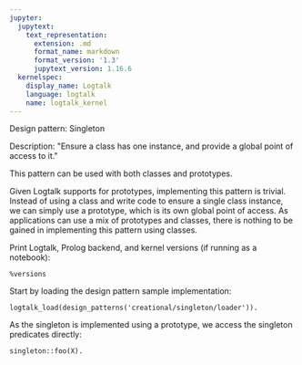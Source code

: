 ```yaml
---
jupyter:
  jupytext:
    text_representation:
      extension: .md
      format_name: markdown
      format_version: '1.3'
      jupytext_version: 1.16.6
  kernelspec:
    display_name: Logtalk
    language: logtalk
    name: logtalk_kernel
---
```


<!--
________________________________________________________________________

This file is part of Logtalk <https://logtalk.org/>  
SPDX-FileCopyrightText: 1998-2025 Paulo Moura <pmoura@logtalk.org>  
SPDX-License-Identifier: Apache-2.0

Licensed under the Apache License, Version 2.0 (the "License");
you may not use this file except in compliance with the License.
You may obtain a copy of the License at

    http://www.apache.org/licenses/LICENSE-2.0

Unless required by applicable law or agreed to in writing, software
distributed under the License is distributed on an "AS IS" BASIS,
WITHOUT WARRANTIES OR CONDITIONS OF ANY KIND, either express or implied.
See the License for the specific language governing permissions and
limitations under the License.
________________________________________________________________________
-->

Design pattern:
	Singleton

Description:
	"Ensure a class has one instance, and provide a global point
	of access to it."

This pattern can be used with both classes and prototypes.

Given Logtalk supports for prototypes, implementing this pattern is
trivial. Instead of using a class and write code to ensure a single
class instance, we can simply use a prototype, which is its own global
point of access. As applications can use a mix of prototypes and
classes, there is nothing to be gained in implementing this pattern
using classes.

Print Logtalk, Prolog backend, and kernel versions (if running as a notebook):

```logtalk
%versions
```

Start by loading the design pattern sample implementation:

```logtalk
logtalk_load(design_patterns('creational/singleton/loader')).
```

As the singleton is implemented using a prototype, we access the
singleton predicates directly:

```logtalk
singleton::foo(X).
```

<!--
X = bar.
-->
